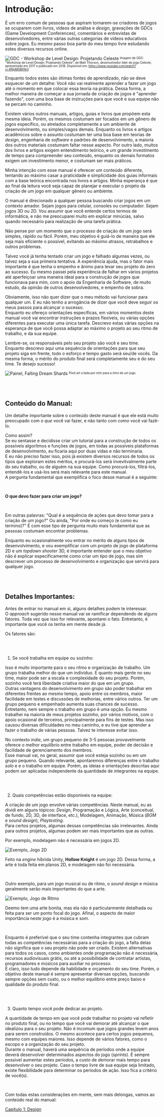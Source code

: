 <br>
<br>

# Introdução:

É um erro comum de pessoas que aspiram tornarem-se criadores de jogos se ocuparem com livros, vídeos de análise e *design*, gravações de GDCs (Game Development Conferences), comentários e entrevistas de desenvolvedores, entre várias outras categorias de vídeos educativos sobre jogos. Eu mesmo passo boa parte do meu tempo livre estudando estes diversos recursos online.

![GDC - Workshop de Level Design: Projetando Celeste](https://i.imgur.com/IT5UV3h.jpg "GDC - Workshop de Level Design: Projetando Celeste")
<sup><sub> Imagem de GDC: "Workshop de Level Design: Projetando Celeste", de Matt Thorson, desenvolvedor líder do jogo Celeste, apresentado em 2017 e publicado em 2018. Disponível em: https://www.youtube.com/watch?v=4RlpMhBKNr0 </sup></sub>

Enquanto todos estes são ótimas fontes de aprendizado, não se deve esquecer de um detalhe: Você não vai realmente aprender a fazer um jogo até o momento em que colocar essa teoria na prática. Dessa forma, a melhor maneira de começar a sua jornada de criação de jogos é "aprender fazendo", com uma boa base de instruções para que você e sua equipe não se percam no caminho.

Existem vários outros manuais, artigos, guias e livros que propõem esta mesma ideia. Porém, os mesmos costumam ser focados em um gênero de jogos específico, ou atrelados completamente a um ambiente de desenvolvimento, ou simples/vagos demais. Enquanto os livros e artigos acadêmicos sobre o assunto costumam ter uma boa base em teorias de _design_, engenharia de _software_ e padrões de desenvolvimento, a maioria dos outros materiais costumam faltar nesse aspecto. Por outro lado, muitos dos livros e artigos exigem entendimento teórico, e um grande investimento de tempo para compreender seu conteúdo, enquanto os demais formatos exigem um investimento menor, e costumam ser mais práticos.

Minha intenção com esse manual é oferecer um conteúdo diferente, tentando ao máximo casar a praticidade e simplicidade dos guias informais com a base teórica encontrada nos livros e artigos. Minha esperança é que ao final da leitura você seja capaz de planejar e executar o projeto da criação de um jogo em qualquer gênero ou ambiente. 

O manual é direcionado a qualquer pessoa buscando criar jogos em um contexto amador. Sejam jogos para celular, consoles ou computador. Sejam jogos 3D ou 2D. Vou assumir que você entende certos termos de informática, e não me preocuparei muito em explicar minúcias, salvo quando necessário para realização de uma tarefa prática.

Não pense por um momento que o processo de criação de um jogo será simples, rápido ou fácil. Porém, meu objetivo é guiá-lo de maneira que ele seja mais eficiente o possível, evitando ao máximo atrasos, retrabalhos e outros problemas. 

Talvez você já tenha tentado criar um jogo e falhado algumas vezes, ou talvez seja a sua primeira tentativa. A experiência ajuda, mas o fator mais importante é que tenha o empenho e ânimo para levar seu projeto do zero ao sucesso. Eu mesmo passei pela experiência de falhar em vários projetos até aperfeiçoar uma maneira ideal para a construção de jogos que funcionava para mim, com o apoio da Engenharia de Software, de muito estudo, da opinião de outros desenvolvedores, e empenho de sobra.

Obviamente, isso não quer dizer que o meu método vai funcionar para qualquer um. E eu não tenho a arrogância de dizer que você deve seguir os meus passos para alcançar o sucesso.  
Enquanto eu ofereço orientações específicas, em vários momentos deste manual você vai encontrar instruções e prazos flexíveis, ou várias opções diferentes para executar uma única tarefa. Descrevo estas várias opções na esperança de que você possa adaptar ao máximo o projeto ao seu ritmo de trabalho, e da sua equipe.

Lembre-se, os responsáveis pelo seu projeto são você e seu time. Enquanto descrevo aqui uma sequência de orientações para que seu projeto siga em frente, todo o esforço e tempo gasto será seu/de vocês. Da mesma forma, o mérito do produto final será completamente seu e do seu time. Te desejo sucesso!

![Painel, Falling Dream Shards](https://img.itch.zone/aW1nLzEwNzg1OTQzLmdpZg==/original/s411yZ.gif "Falling Dream Shards - Daniel Waack")
<sup><sub> Pixel art criada por mim para a _intro_ de um jogo. </sup></sub>

<br>
<br>

## Conteúdo do Manual:
Um detalhe importante sobre o conteúdo deste manual é que ele está muito preocupado com *o que* você vai fazer, e não tanto com *como* você vai fazê-lo.  

Como assim?  
Se eu sentasse e decidisse criar um tutorial para a construção de todos os possíveis algorítmos e funções de jogos, em todas as possíveis plataformas de desenvolvimento, eu ficaria aqui por duas vidas e não terminaria.  
E eu não preciso fazer isso, pois já existem diversos recursos de todos os tipos que exploram estes méritos, e procurá-los será invevitvalmente parte do seu trabalho, ou de alguém na sua equipe. Como procurá-los, filtrá-los, entendê-los e usá-los será mais relevante para este manual.  
A pergunta fundamental que exemplifica o foco desse manual é a seguinte:

<br>

**O que devo fazer para criar um jogo?**

<br>

Em outras palavras: "Qual é a sequência de ações que devo tomar para a criação de um jogo?" Ou ainda, "Por onde eu começo (e como eu termino)?" É com esse tipo de pergunta muito mais fundamental que as pessoas costumam encontrar problemas.  

Enquanto eu ocasionalmente vou entrar no mérito de alguns tipos de desenvolvimento, e vou exemplificar com um projeto de jogo de plataforma 2D e um *topdown shooter* 3D, é importante entender que o meu objetivo não é explicar especificamente como criar um *tipo* de jogo, mas sim descrever um processo de desenvolvimento e organização que servirá para qualquer jogo.

<br>
<br>

## Detalhes Importantes:
Antes de entrar no manual em si, alguns detalhes podem te interessar.  
O *approach* sugerido nesse manual vai se ramificar dependendo de alguns fatores. Toda vez que isso for relevante, apontarei o fato. Entretanto, é importante que você os tenha em mente desde já.  

Os fatores são:

<br>
<br>

1. Se você trabalha em equipe ou sozinho:

Isso é muito importante para o seu ritmo e organização de trabalho. Um grupo trabalha melhor do que um indivíduo. E quanto mais gente no seu time, maior pode ser a escala e complexidade do seu projeto. Porém, sozinho você terá liberdade criativa maior do que em um grupo.  
Outras vantagens do desenvolvimento em grupo são poder trabalhar em diferentes frentes ao mesmo tempo, apoio entre os membros, maior facilidade em testes e discussões de melhorias, entre vários outros. Ter um grupo pequeno e empenhado aumenta suas chances de sucesso.
Entretanto, nem sempre o trabalho em grupo é uma opção. Eu mesmo trabalhei na maioria de meus projetos sozinho, por vários motivos, com o apoio ocasional de terceiros, principalmente para fins de testes. Mas isso causou diversas dificuldades no meu caminho, e eu tive que aprender a fazer o trabalho de várias pessoas. Talvez te interesse evitar isso.

No contexto *indie*, um grupo pequeno de 3-5 pessoas provavelmente oferece o melhor equilíbrio entre trabalho em equipe, poder de decisão e facilidade de gerenciamento dos membros.  
Esse manual vai, no geral, assumir que você esteja sozinho ou em um grupo pequeno. Quando relevante, apontaremos diferenças entre o trabalho *solo* e e o trabalho em equipe. Porém, as ideias e orientações descritas aqui podem ser aplicadas independente da quantidade de integrantes na equipe.

<br>
<br>

2. Quais competências estão disponíveis na equipe:

A criação de um jogo envolve várias competências. Neste manual, eu as dividi em alguns tópicos: *Design*, Programação e Lógica, Arte (conceitual, de fundo, 2D, 3D, de interface, etc.), Modelagem, Animação, Música (*BGM* e *sound design*), *Playtesting*.  
Para certos projetos, algumas dessas competências são irrelevantes. Ainda para outros projetos, algumas podem ser mais importantes que as outras. 

Por exemplo, modelagem não é necessária em jogos 2D. 

[comment]: <(![Exemplo, Jogo 2D](files://C:/Users/55619/Documents/Dev/TCC/Hollow-Knight-Gameplay.jpg "Hollow Knight - Exemplo 2D"))>

![Exemplo, Jogo 2D](https://www.ubuntufree.com/wp-content/uploads/2017/05/Hollow-Knight-Gameplay.jpg "Hollow Knight - Exemplo 2D")

Feito na *engine* híbrida Unity, **Hollow Knight** é um jogo 2D. Dessa forma, a arte é toda feita em planos 2D, e modelagem não foi necessária.

<br>

Outro exemplo, para um jogo musical ou de ritmo, o *sound design* e música geralmente serão mais importantes do que a arte.  

![Exemplo, Jogo de Ritmo](https://i.imgur.com/JOhEaHf.jpg "Deemo - Exemplo Ritmo")

Deemo tem uma arte bonita, mas ela não é particularmente detalhada ou feita para ser um ponto focal do jogo. Afinal, o aspecto de maior importância neste jogo é a música e som.

<br>

Enquanto é preferível que o seu time contenha integrantes que cubram todas as competências necessárias para a criação do jogo, a falta delas não significa que o seu projeto não pode ser criado. Existem alternativas para todos os casos, como ambientes onde programação não é necessária, recursos audiovisuais grátis, ou até a possibilidade de contratar artistas, programadores e músicos para auxiliar no processo.  
É claro, isso tudo depende da habilidade e orçamento do seu time. Porém, o objetivo deste manual é sempre apresentar diversas opções, buscando sempre opções sem custo, ou o melhor equilíbrio entre preço baixo e qualidade do produto final.

<br>
<br>

3. Quanto tempo você pode dedicar ao projeto.

A quantidade de tempo em que você pode trabalhar no projeto vai refletir no produto final, ou no tempo que você vai demorar até alcançar o que idealizou para o seu projeto. 
Não é incomum que jogos grandes levem anos para serem construídos. O mesmo acontece para certos jogos pequenos, mesmo com equipes maiores. Isso depende de vários fatores, como o escopo e a organização do seu projeto.  
Durante o manual, haverá uma sequência de períodos onde a equipe deverá desenvolver determinados aspectos do jogo (*sprints*). É sempre possível aumentar estes períodos, a custo de demorar mais tempo para desenvolver o seu projeto. Caso o tempo livre de sua equipe seja limitado, existe flexibilidade para determinar os períodos de ação. Isso fica a critério de você(s).

<br>

Com todas estas considerações em mente, sem mais delongas, vamos ao conteúdo real do manual:

[Capítulo 1: Design](capitulo1.md) 
